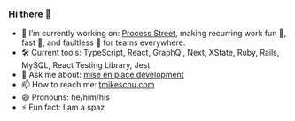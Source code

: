 ### Hi there 👋

- 🔭 I’m currently working on: [Process Street](https://www.process.st/), making recurring work fun 🎉, fast 💨, and faultless 🔐 for teams everywhere.
- 🛠 Current tools: TypeScript, React, GraphQl, Next, XState, Ruby, Rails, MySQL, React Testing Library, Jest
- 💬 Ask me about: [mise en place development](https://www.notion.so/Mise-en-place-React-36806ea5434f4d3eb7c4d49e41af9a30)
- 📫 How to reach me: [tmikeschu.com](https://tmikeschu.com)
- 😄 Pronouns: he/him/his
- ⚡ Fun fact: I am a spaz
